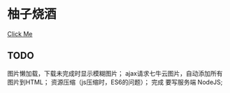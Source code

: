 # 柚子烧酒

[Click Me](https://www.yoyoiii.top/)

## TODO
图片懒加载，下载未完成时显示模糊图片；
ajax请求七牛云图片，自动添加所有图片到HTML；
资源压缩（js压缩时，ES6的问题）； 完成
要写服务端 NodeJS;